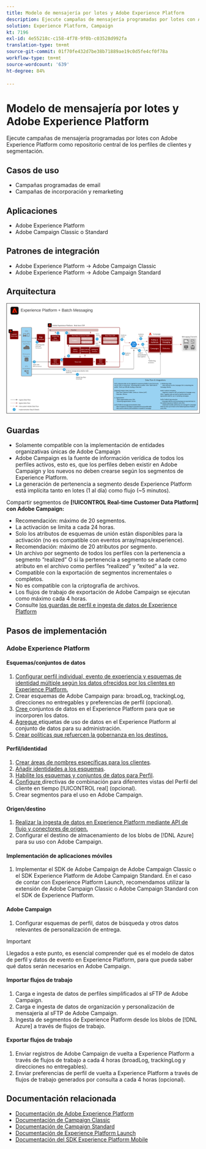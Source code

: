 ```yaml
---
title: Modelo de mensajería por lotes y Adobe Experience Platform
description: Ejecute campañas de mensajería programadas por lotes con Adobe Experience Platform como repositorio central de los perfiles de clientes y segmentación.
solution: Experience Platform, Campaign
kt: 7196
exl-id: 4e55218c-c158-4f78-9f0b-c03528d992fa
translation-type: tm+mt
source-git-commit: 01f70fe432d7be38b71889ae19c0d5fe4cf0f78a
workflow-type: tm+mt
source-wordcount: '639'
ht-degree: 84%

---
```


# Modelo de mensajería por lotes y Adobe Experience Platform

Ejecute campañas de mensajería programadas por lotes con Adobe Experience Platform como repositorio central de los perfiles de clientes y segmentación.

## Casos de uso

* Campañas programadas de email
* Campañas de incorporación y remarketing

## Aplicaciones

* Adobe Experience Platform
* Adobe Campaign Classic o Standard

## Patrones de integración

* Adobe Experience Platform → Adobe Campaign Classic
* Adobe Experience Platform → Adobe Campaign Standard

## Arquitectura

<img src="assets/aepbatch.svg" alt="Arquitectura de referencia del modelo de mensajería por lotes y Adobe Experience Platform" style="border:1px solid #4a4a4a" />

## Guardas

* Solamente compatible con la implementación de entidades organizativas únicas de Adobe Campaign
* Adobe Campaign es la fuente de información verídica de todos los perfiles activos, esto es, que los perfiles deben existir en Adobe Campaign y los nuevos no deben crearse según los segmentos de Experience Platform.
* La generación de pertenencia a segmento desde Experience Platform está implícita tanto en lotes (1 al día) como flujo (~5 minutos).

Compartir segmentos de **[!UICONTROL Real-time Customer Data Platform] con Adobe Campaign:**

* Recomendación: máximo de 20 segmentos.
* La activación se limita a cada 24 horas.
* Solo los atributos de esquemas de unión están disponibles para la activación (no es compatible con eventos array/maps/experience).
* Recomendación: máximo de 20 atributos por segmento.
* Un archivo por segmento de todos los perfiles con la pertenencia a segmento “realized” O si la pertenencia a segmento se añade como atributo en el archivo como perfiles “realized” y “exited” a la vez.
* Compatible con la exportación de segmentos incrementales o completos.
* No es compatible con la criptografía de archivos.
* Los flujos de trabajo de exportación de Adobe Campaign se ejecutan como máximo cada 4 horas.
* Consulte [los guardas de perfil e ingesta de datos de Experience Platform](https://experienceleague.adobe.com/docs/experience-platform/profile/guardrails.html?lang=es)

## Pasos de implementación

### Adobe Experience Platform

#### Esquemas/conjuntos de datos

1. [Configurar perfil individual, evento de experiencia y esquemas de identidad múltiple según los datos ofrecidos por los clientes en Experience Platform.](https://experienceleague.adobe.com/docs/platform-learn/tutorials/schemas/create-a-schema.html)
1. Crear esquemas de Adobe Campaign para: broadLog, trackingLog, direcciones no entregables y preferencias de perfil (opcional).
1. [Cree ](https://experienceleague.adobe.com/docs/platform-learn/tutorials/data-ingestion/create-datasets-and-ingest-data.html) conjuntos de datos en el Experience Platform para que se incorporen los datos.
1. [Agregue ](https://experienceleague.adobe.com/docs/platform-learn/tutorials/data-governance/classify-data-using-governance-labels.html) etiquetas de uso de datos en el Experience Platform al conjunto de datos para su administración.
1. [Crear políticas que refuercen la gobernanza en los destinos.](https://experienceleague.adobe.com/docs/platform-learn/tutorials/data-governance/create-data-usage-policies.html)

#### Perfil/identidad

1. [Crear áreas de nombres específicas para los clientes](https://experienceleague.adobe.com/docs/platform-learn/tutorials/identities/label-ingest-and-verify-identity-data.html).
1. [Añadir identidades a los esquemas](https://experienceleague.adobe.com/docs/platform-learn/tutorials/identities/label-ingest-and-verify-identity-data.html).
1. [Habilite los esquemas y conjuntos de datos para Perfil](https://experienceleague.adobe.com/docs/platform-learn/tutorials/profiles/bring-data-into-the-real-time-customer-profile.html).
1. [Configure ](https://experienceleague.adobe.com/docs/platform-learn/tutorials/profiles/create-merge-policies.html) directivas de combinación para diferentes vistas del Perfil del cliente en tiempo  [!UICONTROL real]  (opcional).
1. Crear segmentos para el uso en Adobe Campaign.

#### Origen/destino

1. [Realizar la ingesta de datos en Experience Platform mediante API de flujo y conectores de origen.](https://experienceleague.adobe.com/?recommended=ExperiencePlatform-D-1-2020.1.dataingestion)
1. Configurar el destino de almacenamiento de los blobs de [!DNL Azure] para su uso con Adobe Campaign.

#### Implementación de aplicaciones móviles

1. Implementar el SDK de Adobe Campaign de Adobe Campaign Classic o el SDK Experience Platform de Adobe Campaign Standard. En el caso de contar con Experience Platform Launch, recomendamos utilizar la extensión de Adobe Campaign Classic o Adobe Campaign Standard con el SDK de Experience Platform.

#### Adobe Campaign

1. Configurar esquemas de perfil, datos de búsqueda y otros datos relevantes de personalización de entrega.

>[!IMPORTANT]
>
>Llegados a este punto, es esencial comprender qué es el modelo de datos de perfil y datos de evento en Experience Platform, para que pueda saber qué datos serán necesarios en Adobe Campaign.

#### Importar flujos de trabajo

1. Carga e ingesta de datos de perfiles simplificados al sFTP de Adobe Campaign.
1. Carga e ingesta de datos de organización y personalización de mensajería al sFTP de Adobe Campaign.
1. Ingesta de segmentos de Experience Platform desde los blobs de [!DNL Azure] a través de flujos de trabajo.

#### Exportar flujos de trabajo

1. Enviar registros de Adobe Campaign de vuelta a Experience Platform a través de flujos de trabajo a cada 4 horas (broadLog, trackingLog y direcciones no entregables).
1. Enviar preferencias de perfil de vuelta a Experience Platform a través de flujos de trabajo generados por consulta a cada 4 horas (opcional).


## Documentación relacionada

* [Documentación de Adobe Experience Platform](https://experienceleague.adobe.com/docs/experience-platform.html?lang=es)
* [Documentación de Campaign Classic](https://experienceleague.adobe.com/docs/campaign-classic.html?lang=es)
* [Documentación de Campaign Standard](https://experienceleague.adobe.com/docs/campaign-standard.html?lang=es)
* [Documentación de Experience Platform Launch](https://experienceleague.adobe.com/docs/launch.html?lang=es)
* [Documentación del SDK Experience Platform Mobile](https://experienceleague.adobe.com/docs/mobile.html?lang=es)
